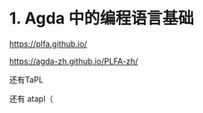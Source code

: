 # 1. Agda 中的编程语言基础








https://plfa.github.io/

https://agda-zh.github.io/PLFA-zh/


还有TaPL

还有 atapl（



























